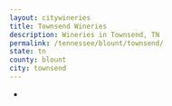 ```yaml
---
layout: citywineries
title: Townsend Wineries
description: Wineries in Townsend, TN
permalink: /tennessee/blount/townsend/
state: tn
county: blount
city: townsend
---
```

-
